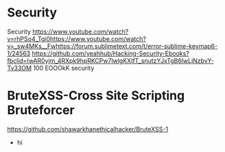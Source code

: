 # Security
Security
https://www.youtube.com/watch?v=rhPSo4_Tgi0https://www.youtube.com/watch?v=_sw4MKs__Fwhttps://forum.sublimetext.com/t/error-sublime-keymap6-1/24563
https://github.com/yeahhub/Hacking-Security-Ebooks?fbclid=IwAR0yjm_4RXpk9hpRKCPw7lwlgKXIfT_snutzYJxTgB6lwLjNzbvY-Tv33OM
100 EOOOkK security
# BruteXSS-Cross Site Scripting Bruteforcer
https://github.com/shawarkhanethicalhacker/BruteXSS-1



* hi
